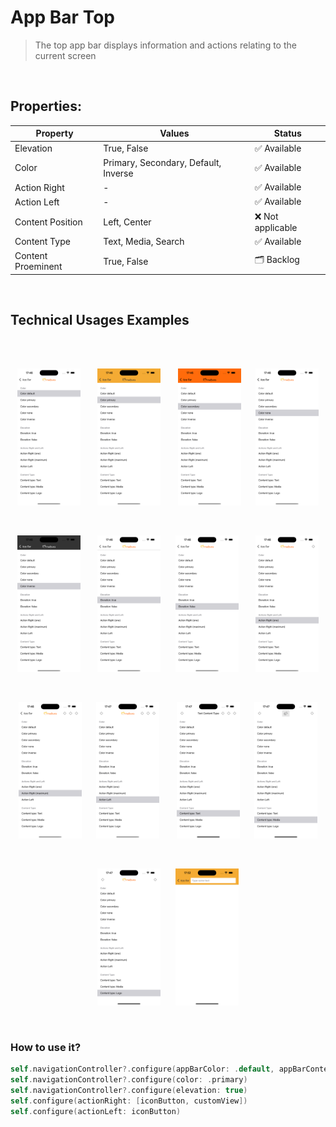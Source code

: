 # App Bar Top

> The top app bar displays information and actions relating to the current screen

<br>

## Properties:

| Property           | Values                         | Status            |
| --------------     | -------------------------      | ----------------- |
| Elevation             | True, False                          | ✅  Available     |
| Color          | Primary, Secondary, Default, Inverse   | ✅  Available     |
| Action Right         | -        | ✅  Available     |
| Action Left         | -        | ✅  Available     |
| Content Position         | Left, Center        | ❌  Not applicable     |
| Content Type         | Text, Media, Search        | ✅  Available     |
| Content Proeminent         | True, False        | 🗂️  Backlog     |
 

<br>
      
## Technical Usages Examples

<br><br>

<p align="center">
  <img alt="App Bar 1" src="./images/appbar_1.png" width="20%"> 
&nbsp; &nbsp; &nbsp; 
  <img alt="App Bar 2" src="./images/appbar_2.png" width="20%">
&nbsp; &nbsp; &nbsp; 
  <img alt="App Bar 3" src="./images/appbar_3.png" width="20%">
 &nbsp; &nbsp;&nbsp; 
 <img alt="App Bar 1" src="./images/appbar_4.png" width="20%"> 
</p>
<br>

<p align="center">
  
  <img alt="App Bar 2" src="./images/appbar_5.png" width="20%">
&nbsp; &nbsp; &nbsp; 
  <img alt="App Bar 3" src="./images/appbar_6.png" width="20%">
 &nbsp; &nbsp;&nbsp; 
 <img alt="App Bar 1" src="./images/appbar_7.png" width="20%"> 
&nbsp; &nbsp; &nbsp; 
  <img alt="App Bar 2" src="./images/appbar_8.png" width="20%">
</p>
<br>
<p align="center">
  
  <img alt="App Bar 3" src="./images/appbar_9.png" width="20%">
  &nbsp; &nbsp;&nbsp; 
  <img alt="App Bar 1" src="./images/appbar_10.png" width="20%"> 
&nbsp; &nbsp; &nbsp; 
  <img alt="App Bar 3" src="./images/appbar_11.png" width="20%">
  &nbsp; &nbsp;&nbsp; 
 <img alt="App Bar 1" src="./images/appbar_12.png" width="20%"> 
</p>
<br>
<p align="center">
  <img alt="App Bar 3" src="./images/appbar_13.png" width="20%">
  &nbsp; &nbsp;&nbsp; 
  <img alt="App Bar 1" src="./images/appbar_14.png" width="20%"> 
</p>

<br>

### How to use it?

```swift
self.navigationController?.configure(appBarColor: .default, appBarContentType: .colorLogo)
self.navigationController?.configure(color: .primary)
self.navigationController?.configure(elevation: true)
self.configure(actionRight: [iconButton, customView])
self.configure(actionLeft: iconButton)
```
